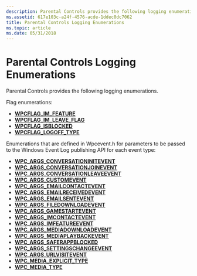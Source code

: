 ```yaml
---
description: Parental Controls provides the following logging enumerations.
ms.assetid: 617e103c-a24f-4576-acde-1ddec0dc7062
title: Parental Controls Logging Enumerations
ms.topic: article
ms.date: 05/31/2018
---
```


# Parental Controls Logging Enumerations

Parental Controls provides the following logging enumerations.

Flag enumerations:

-   [**WPCFLAG\_IM\_FEATURE**](/windows/win32/api/wpcevent/ne-wpcevent-wpcflag_im_feature)
-   [**WPCFLAG\_IM\_LEAVE\_FLAG**](/windows/win32/api/wpcevent/ne-wpcevent-wpcflag_im_leave)
-   [**WPCFLAG\_ISBLOCKED**](/windows/win32/api/wpcevent/ne-wpcevent-wpcflag_isblocked)
-   [**WPCFLAG\_LOGOFF\_TYPE**](/windows/win32/api/wpcevent/ne-wpcevent-wpcflag_logoff_type)

Enumerations that are defined in Wpcevent.h for parameters to be passed to the Windows Event Log publishing API for each event type:

-   [**WPC\_ARGS\_CONVERSATIONINITEVENT**](/windows/win32/api/wpcevent/ne-wpcevent-wpc_args_conversationinitevent)
-   [**WPC\_ARGS\_CONVERSATIONJOINEVENT**](/windows/win32/api/wpcevent/ne-wpcevent-wpc_args_conversationjoinevent)
-   [**WPC\_ARGS\_CONVERSATIONLEAVEEVENT**](/windows/win32/api/wpcevent/ne-wpcevent-wpc_args_conversationleaveevent)
-   [**WPC\_ARGS\_CUSTOMEVENT**](/windows/win32/api/wpcevent/ne-wpcevent-wpc_args_customevent)
-   [**WPC\_ARGS\_EMAILCONTACTEVENT**](/windows/win32/api/wpcevent/ne-wpcevent-wpc_args_emailcontactevent)
-   [**WPC\_ARGS\_EMAILRECEIVEDEVENT**](/windows/win32/api/wpcevent/ne-wpcevent-wpc_args_emailreceievedevent)
-   [**WPC\_ARGS\_EMAILSENTEVENT**](/windows/win32/api/wpcevent/ne-wpcevent-wpc_args_emailsentevent)
-   [**WPC\_ARGS\_FILEDOWNLOADEVENT**](/windows/win32/api/wpcevent/ne-wpcevent-wpc_args_filedownloadevent)
-   [**WPC\_ARGS\_GAMESTARTEVENT**](/windows/win32/api/wpcevent/ne-wpcevent-wpc_args_gamestartevent)
-   [**WPC\_ARGS\_IMCONTACTEVENT**](/windows/win32/api/wpcevent/ne-wpcevent-wpc_args_imcontactevent)
-   [**WPC\_ARGS\_IMFEATUREEVENT**](/windows/win32/api/wpcevent/ne-wpcevent-wpc_args_imfeatureevent)
-   [**WPC\_ARGS\_MEDIADOWNLOADEVENT**](/windows/win32/api/wpcevent/ne-wpcevent-wpc_args_mediadownloadevent)
-   [**WPC\_ARGS\_MEDIAPLAYBACKEVENT**](/windows/win32/api/wpcevent/ne-wpcevent-wpc_args_mediaplaybackevent)
-   [**WPC\_ARGS\_SAFERAPPBLOCKED**](/windows/win32/api/wpcevent/ne-wpcevent-wpc_args_saferappblocked)
-   [**WPC\_ARGS\_SETTINGSCHANGEEVENT**](/windows/win32/api/wpcevent/ne-wpcevent-wpc_args_settingschangeevent)
-   [**WPC\_ARGS\_URLVISITEVENT**](/windows/win32/api/wpcevent/ne-wpcevent-wpc_args_urlvisitevent)
-   [**WPC\_MEDIA\_EXPLICIT\_TYPE**](/windows/win32/api/wpcevent/ne-wpcevent-wpc_media_explicit)
-   [**WPC\_MEDIA\_TYPE**](/windows/win32/api/wpcevent/ne-wpcevent-wpc_media_type)

 

 



